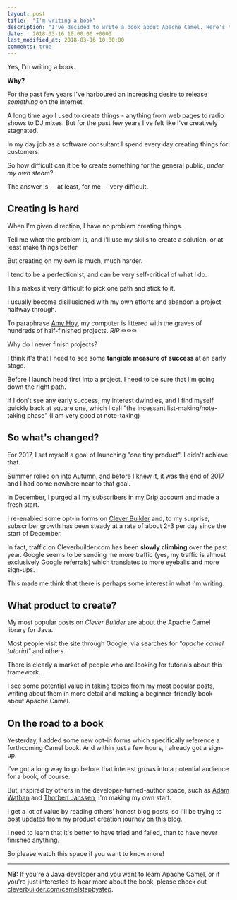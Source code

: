 ```yaml
---
layout: post
title:  "I'm writing a book"
description: "I've decided to write a book about Apache Camel. Here's the background."
date:   2018-03-16 10:00:00 +0000
last_modified_at: 2018-03-16 10:00:00
comments: true
---
```


Yes, I'm writing a book.

**Why?**

For the past few years I've harboured an increasing desire to release _something_ on the internet. 

A long time ago I used to create things - anything from web pages to radio shows to DJ mixes. But for the past few years I've felt like I've creatively stagnated.

In my day job as a software consultant I spend every day creating things for customers. 

So how difficult can it be to create something for the general public, _under my own steam_?

The answer is -- at least, for me -- very difficult.

## Creating is hard

When I'm given direction, I have no problem creating things. 

Tell me what the problem is, and I'll use my skills to create a solution, or at least make things better.

But creating on my own is much, much harder.

I tend to be a perfectionist, and can be very self-critical of what I do. 

This makes it very difficult to pick one path and stick to it. 

I usually become disillusioned with my own efforts and abandon a project halfway through. 

To paraphrase [Amy Hoy][amyhoy], my computer is littered with the graves of hundreds of half-finished projects. _RIP_ ⚰⚰⚰

Why do I never finish projects?

I think it's that I need to see some **tangible measure of success** at an early stage. 

Before I launch head first into a project, I need to be sure that I'm going down the right path. 

If I don't see any early success, my interest dwindles, and I find myself quickly back at square one, which I call "the incessant list-making/note-taking phase" (I am very good at note-taking)

## So what's changed?

For 2017, I set myself a goal of launching "one tiny product". I didn't achieve that. 

Summer rolled on into Autumn, and before I knew it, it was the end of 2017 and I had come nowhere near to that goal.

In December, I purged all my subscribers in my Drip account and made a fresh start. 

I re-enabled some opt-in forms on [Clever Builder][cleverbuilder] and, to my surprise, subscriber growth has been steady at a rate of about 2-3 per day since the start of December.

In fact, traffic on Cleverbuilder.com has been **slowly climbing** over the past year. Google seems to be sending me more traffic (yes, my traffic is almost exclusively Google referrals) which translates to more eyeballs and more sign-ups.

This made me think that there is perhaps some interest in what I'm writing. 

## What product to create?

My most popular posts on _Clever Builder_ are about the Apache Camel library for Java.

Most people visit the site through Google, via searches for _"apache camel tutorial"_ and others.

There is clearly a market of people who are looking for tutorials about this framework.

I see some potential value in taking topics from my most popular posts, writing about them in more detail and making a beginner-friendly book about Apache Camel.

## On the road to a book

Yesterday, I added some new opt-in forms which specifically reference a forthcoming Camel book. And within just a few hours, I already got a sign-up.

I've got a long way to go before that interest grows into a potential audience for a book, of course.

But, inspired by others in the developer-turned-author space, such as [Adam Wathan][adamwathan] and [Thorben Janssen][thorben], I'm making my own start. 

I get a lot of value by reading others' honest blog posts, so I'll be trying to post updates from my product creation journey on this blog. 

I need to learn that it's better to have tried and failed, than to have never finished anything.

So please watch this space if you want to know more!

---

**NB:** If you're a Java developer and you want to learn Apache Camel, or if you're just interested to hear more about the book, please check out [cleverbuilder.com/camelstepbystep][stepbystep].

[amyhoy]: https://stackingthebricks.com
[cleverbuilder]: https://cleverbuilder.com
[adamwathan]: https://adamwathan.me/
[thorben]: https://www.thoughts-on-java.org/
[stepbystep]: https://cleverbuilder.com/camelstepbystep


